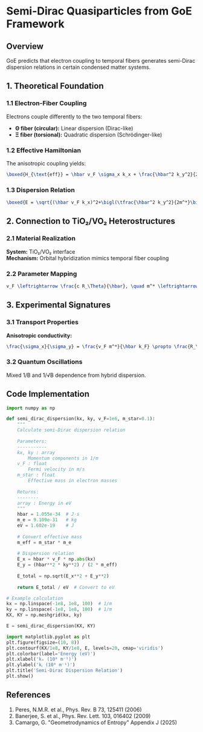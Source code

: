 # Semi-Dirac Quasiparticles from GoE Framework

## Overview

GoE predicts that electron coupling to temporal fibers generates semi-Dirac dispersion relations in certain condensed matter systems.

## 1. Theoretical Foundation

### 1.1 Electron-Fiber Coupling

Electrons couple differently to the two temporal fibers:
- **Θ fiber (circular):** Linear dispersion (Dirac-like)
- **Ξ fiber (torsional):** Quadratic dispersion (Schrödinger-like)

### 1.2 Effective Hamiltonian

The anisotropic coupling yields:
```latex
\boxed{H_{\text{eff}} = \hbar v_F \sigma_x k_x + \frac{\hbar^2 k_y^2}{2m^*} \sigma_z}
```

### 1.3 Dispersion Relation

```latex
\boxed{E = \sqrt{(\hbar v_F k_x)^2+\bigl(\tfrac{\hbar^2 k_y^2}{2m^*}\bigr)^2}}
```

## 2. Connection to TiO₂/VO₂ Heterostructures

### 2.1 Material Realization

**System:** TiO₂/VO₂ interface  
**Mechanism:** Orbital hybridization mimics temporal fiber coupling

### 2.2 Parameter Mapping

```latex
v_F \leftrightarrow \frac{c R_\Theta}{\hbar}, \quad m^* \leftrightarrow \frac{\hbar^2}{2 E_\Xi R_\Xi^2}
```

## 3. Experimental Signatures

### 3.1 Transport Properties

**Anisotropic conductivity:**
```latex
\frac{\sigma_x}{\sigma_y} = \frac{v_F m^*}{\hbar k_F} \propto \frac{R_\Theta}{R_\Xi^2}
```

### 3.2 Quantum Oscillations

Mixed 1/B and 1/√B dependence from hybrid dispersion.

## Code Implementation

```python
import numpy as np

def semi_dirac_dispersion(kx, ky, v_F=1e6, m_star=0.1):
    """
    Calculate semi-Dirac dispersion relation
    
    Parameters:
    -----------
    kx, ky : array
        Momentum components in 1/m
    v_F : float
        Fermi velocity in m/s
    m_star : float
        Effective mass in electron masses
        
    Returns:
    --------
    array : Energy in eV
    """
    hbar = 1.055e-34  # J⋅s
    m_e = 9.109e-31   # kg
    eV = 1.602e-19    # J
    
    # Convert effective mass
    m_eff = m_star * m_e
    
    # Dispersion relation
    E_x = hbar * v_F * np.abs(kx)
    E_y = (hbar**2 * ky**2) / (2 * m_eff)
    
    E_total = np.sqrt(E_x**2 + E_y**2)
    
    return E_total / eV  # Convert to eV

# Example calculation
kx = np.linspace(-1e8, 1e8, 100)  # 1/m
ky = np.linspace(-1e8, 1e8, 100)  # 1/m
KX, KY = np.meshgrid(kx, ky)

E = semi_dirac_dispersion(KX, KY)

import matplotlib.pyplot as plt
plt.figure(figsize=(10, 8))
plt.contourf(KX/1e8, KY/1e8, E, levels=20, cmap='viridis')
plt.colorbar(label='Energy (eV)')
plt.xlabel('kₓ (10⁸ m⁻¹)')
plt.ylabel('kᵧ (10⁸ m⁻¹)')
plt.title('Semi-Dirac Dispersion Relation')
plt.show()
```

## References

1. Peres, N.M.R. et al., Phys. Rev. B 73, 125411 (2006)
2. Banerjee, S. et al., Phys. Rev. Lett. 103, 016402 (2009)
3. Camargo, G. "Geometrodynamics of Entropy" Appendix J (2025)